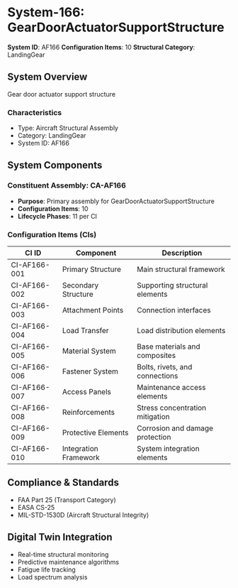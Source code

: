 # System-166: GearDoorActuatorSupportStructure

**System ID**: AF166
**Configuration Items**: 10
**Structural Category**: LandingGear

## System Overview

Gear door actuator support structure

### Characteristics
- Type: Aircraft Structural Assembly
- Category: LandingGear
- System ID: AF166

## System Components

### Constituent Assembly: CA-AF166
- **Purpose**: Primary assembly for GearDoorActuatorSupportStructure
- **Configuration Items**: 10
- **Lifecycle Phases**: 11 per CI

### Configuration Items (CIs)

| CI ID | Component | Description |
|-------|-----------|-------------|
| CI-AF166-001 | Primary Structure | Main structural framework |
| CI-AF166-002 | Secondary Structure | Supporting structural elements |
| CI-AF166-003 | Attachment Points | Connection interfaces |
| CI-AF166-004 | Load Transfer | Load distribution elements |
| CI-AF166-005 | Material System | Base materials and composites |
| CI-AF166-006 | Fastener System | Bolts, rivets, and connections |
| CI-AF166-007 | Access Panels | Maintenance access elements |
| CI-AF166-008 | Reinforcements | Stress concentration mitigation |
| CI-AF166-009 | Protective Elements | Corrosion and damage protection |
| CI-AF166-010 | Integration Framework | System integration elements |

## Compliance & Standards
- FAA Part 25 (Transport Category)
- EASA CS-25
- MIL-STD-1530D (Aircraft Structural Integrity)

## Digital Twin Integration
- Real-time structural monitoring
- Predictive maintenance algorithms
- Fatigue life tracking
- Load spectrum analysis

